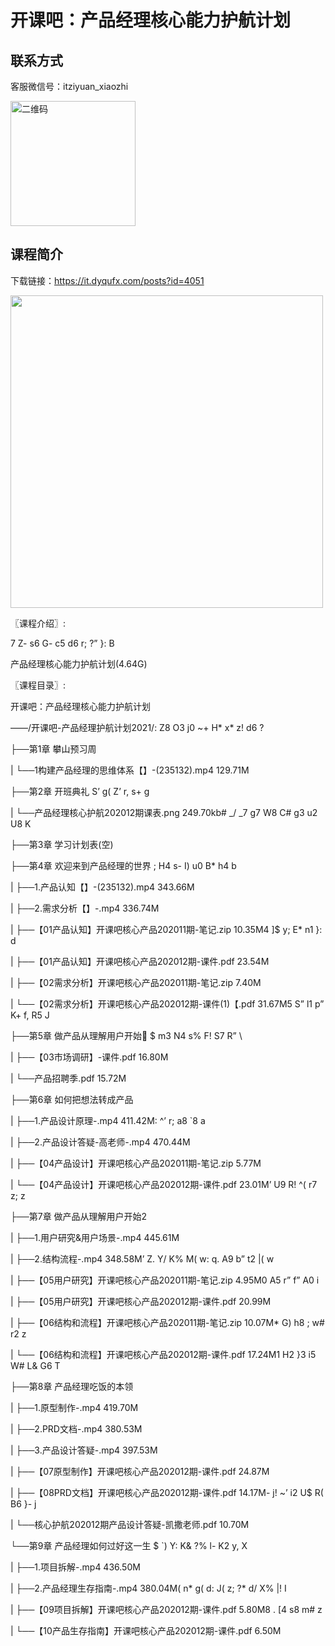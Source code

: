 # 开课吧：产品经理核心能力护航计划

## 联系方式

客服微信号：itziyuan_xiaozhi

<img src="https://ziyuanyun.oss-cn-guangzhou.aliyuncs.com/common/20240614073449/666b82192834a.jpg" width="200" height="200" alt="二维码">

## 课程简介

下载链接：https://it.dyqufx.com/posts?id=4051

<img src="https://ziyuanyun.oss-cn-guangzhou.aliyuncs.com/yun/20240515185612/664494cc0cf2c.jpg" width="500" alt="">

  〖课程介绍〗:

 7 Z- s6 G- c5 d6 r; ?&#8221; }: B

 产品经理核心能力护航计划(4.64G)

 〖课程目录〗:

 开课吧：产品经理核心能力护航计划



 ——/开课吧-产品经理护航计划2021/: Z8 O3 j0 ~+ H* x* z! d6 ?

 ├──第1章 攀山预习周

 | └──1构建产品经理的思维体系【】-(235132).mp4 129.71M

 ├──第2章 开班典礼 S&#8217; g( Z&#8217; r, s+ g

 | └──产品经理核心护航202012期课表.png 249.70kb# _/ _7 g7 W8 C# g3 u2 U8 K

 ├──第3章 学习计划表(空)

 ├──第4章 欢迎来到产品经理的世界 ; H4 s- I) u0 B* h4 b

 | ├──1.产品认知【】-(235132).mp4 343.66M

 | ├──2.需求分析【】-.mp4 336.74M

 | ├──【01产品认知】开课吧核心产品202011期-笔记.zip 10.35M4 ]$ y; E* n1 }: d

 | ├──【01产品认知】开课吧核心产品202012期-课件.pdf 23.54M

 | ├──【02需求分析】开课吧核心产品202011期-笔记.zip 7.40M

 | └──【02需求分析】开课吧核心产品202012期-课件(1)【.pdf 31.67M5 S&#8221; l1 p&#8221; K+ f, R5 J

 ├──第5章 做产品从理解用户开始 $ m3 N4 s% F! S7 R&#8221; \

 | ├──【03市场调研】-课件.pdf 16.80M

 | └──产品招聘季.pdf 15.72M

 ├──第6章 如何把想法转成产品

 | ├──1.产品设计原理-.mp4 411.42M: ^&#8217; r; a8 `8 a

 | ├──2.产品设计答疑-高老师-.mp4 470.44M

 | ├──【04产品设计】开课吧核心产品202011期-笔记.zip 5.77M

 | └──【04产品设计】开课吧核心产品202012期-课件.pdf 23.01M&#8217; U9 R! ^( r7 z; z

 ├──第7章 做产品从理解用户开始2

 | ├──1.用户研究&amp;用户场景-.mp4 445.61M

 | ├──2.结构流程-.mp4 348.58M&#8217; Z. Y/ K% M( w: q. A9 b&#8221; t2 |( w

 | ├──【05用户研究】开课吧核心产品202011期-笔记.zip 4.95M0 A5 r&#8221; f&#8221; A0 i

 | ├──【05用户研究】开课吧核心产品202012期-课件.pdf 20.99M

 | ├──【06结构和流程】开课吧核心产品202011期-笔记.zip 10.07M* G) h8 \; w# r2 z

 | └──【06结构和流程】开课吧核心产品202012期-课件.pdf 17.24M1 H2 }3 i5 W# L&amp; G6 T

 ├──第8章 产品经理吃饭的本领

 | ├──1.原型制作-.mp4 419.70M

 | ├──2.PRD文档-.mp4 380.53M

 | ├──3.产品设计答疑-.mp4 397.53M

 | ├──【07原型制作】开课吧核心产品202012期-课件.pdf 24.87M

 | ├──【08PRD文档】开课吧核心产品202012期-课件.pdf 14.17M- j! ~&#8217; i2 U$ R( B6 }- j

 | └──核心护航202012期产品设计答疑-凯撒老师.pdf 10.70M

 └──第9章 产品经理如何过好这一生 $ `) Y: K&amp; ?% l- K2 y, X

 | ├──1.项目拆解-.mp4 436.50M

 | ├──2.产品经理生存指南-.mp4 380.04M( n* g( d: J( z; ?* d/ X% |! I

 | ├──【09项目拆解】开课吧核心产品202012期-课件.pdf 5.80M8 \. [4 s8 m# z

 | └──【10产品生存指南】开课吧核心产品202012期-课件.pdf 6.50M

  